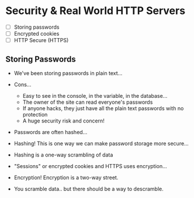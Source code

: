 # Security & Real World HTTP Servers

* [ ] Storing passwords
* [ ] Encrypted cookies
* [ ] HTTP Secure (HTTPS)

## Storing Passwords

* We've been storing passwords in plain text...
* Cons...
  * Easy to see in the console, in the variable, in the database...
  * The owner of the site can read everyone's passwords
  * If anyone hacks, they just have all the plain text passwords with no protection
  * A huge security risk and concern!

* Passwords are often hashed...
* Hashing! This is one way we can make password storage more secure...
* Hashing is a one-way scrambling of data

* "Sessions" or encrypted cookies and HTTPS uses encryption...
* Encryption! Encryption is a two-way street.
* You scramble data.. but there should be a way to descramble.
